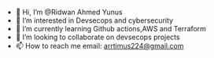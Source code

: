 - 👋 Hi, I’m @Ridwan Ahmed Yunus
- 👀 I’m interested in Devsecops and cybersecurity
- 🌱 I’m currently learning Github actions,AWS and Terraform
- 💞️ I’m looking to collaborate on devsecops projects
- 📫 How to reach me email: arrtimus224@gmail.com  


<!---
artimus-47/artimus-47 is a ✨ special ✨ repository because its `README.md` (this file) appears on your GitHub profile.
You can click the Preview link to take a look at your changes.
--->
